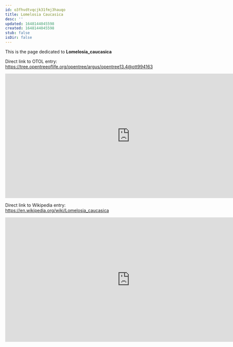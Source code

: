 ```yaml
---
id: o3fhvdtvqcjk31fmj3hauqo
title: Lomelosia Caucasica
desc: ''
updated: 1648144045598
created: 1648144045598
stub: false
isDir: false
---
```

This is the page dedicated to **Lomelosia_caucasica**


Direct link to OTOL entry: https://tree.opentreeoflife.org/opentree/argus/opentree13.4@ott994163



<html>
    <body>
    <iframe src="https://tree.opentreeoflife.org/opentree/argus/opentree13.4@ott994163"
    width="800" height="400" frameborder="0" allowfullscreen> </iframe>
    </body>
</html>
    


Direct link to Wikipedia entry: https://en.wikipedia.org/wiki/Lomelosia_caucasica



<html>
    <body>
    <iframe src="https://en.wikipedia.org/wiki/Lomelosia_caucasica"
    width="800" height="400" frameborder="0" allowfullscreen> </iframe>
    </body>
</html>
    
